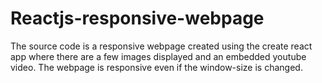 # Reactjs-responsive-webpage
The source code is a responsive webpage created using the create react app where there are a few images displayed and an embedded youtube video. The webpage is responsive even if the window-size is changed.
